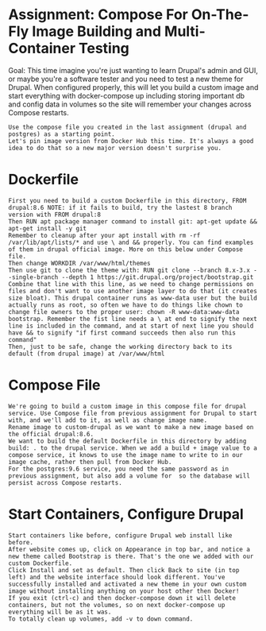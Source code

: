 
# Assignment: Compose For On-The-Fly Image Building and Multi-Container Testing

Goal: This time imagine you're just wanting to learn Drupal's admin and GUI, or maybe you're a software tester and you need to test a new theme for Drupal. When configured properly, this will let you build a custom image and start everything with docker-compose up including storing important db and config data in volumes so the site will remember your changes across Compose restarts.

    Use the compose file you created in the last assignment (drupal and postgres) as a starting point.
    Let's pin image version from Docker Hub this time. It's always a good idea to do that so a new major version doesn't surprise you.

# Dockerfile

    First you need to build a custom Dockerfile in this directory, FROM drupal:8.6 NOTE: if it fails to build, try the lastest 8 branch version with FROM drupal:8
    Then RUN apt package manager command to install git: apt-get update && apt-get install -y git
    Remember to cleanup after your apt install with rm -rf /var/lib/apt/lists/* and use \ and && properly. You can find examples of them in drupal official image. More on this below under Compose file.
    Then change WORKDIR /var/www/html/themes
    Then use git to clone the theme with: RUN git clone --branch 8.x-3.x --single-branch --depth 1 https://git.drupal.org/project/bootstrap.git
    Combine that line with this line, as we need to change permissions on files and don't want to use another image layer to do that (it creates size bloat). This drupal container runs as www-data user but the build actually runs as root, so often we have to do things like chown to change file owners to the proper user: chown -R www-data:www-data bootstrap. Remember the fist line needs a \ at end to signify the next line is included in the command, and at start of next line you should have && to signify "if first command succeeds then also run this command"
    Then, just to be safe, change the working directory back to its default (from drupal image) at /var/www/html

# Compose File

    We're going to build a custom image in this compose file for drupal service. Use Compose file from previous assignment for Drupal to start with, and we'll add to it, as well as change image name.
    Rename image to custom-drupal as we want to make a new image based on the official drupal:8.6.
    We want to build the default Dockerfile in this directory by adding build: . to the drupal service. When we add a build + image value to a compose service, it knows to use the image name to write to in our image cache, rather then pull from Docker Hub.
    For the postgres:9.6 service, you need the same password as in previous assignment, but also add a volume for  so the database will persist across Compose restarts.

# Start Containers, Configure Drupal

    Start containers like before, configure Drupal web install like before.
    After website comes up, click on Appearance in top bar, and notice a new theme called Bootstrap is there. That's the one we added with our custom Dockerfile.
    Click Install and set as default. Then click Back to site (in top left) and the website interface should look different. You've successfully installed and activated a new theme in your own custom image without installing anything on your host other then Docker!
    If you exit (ctrl-c) and then docker-compose down it will delete containers, but not the volumes, so on next docker-compose up everything will be as it was.
    To totally clean up volumes, add -v to down command.
